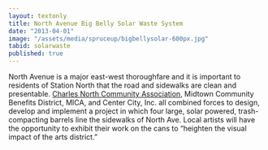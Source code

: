 ```yaml
---
layout: textonly
title: North Avenue Big Belly Solar Waste System
date: "2013-04-01"
image: "/assets/media/spruceup/bigbellysolar-600px.jpg"
tabid: solarwaste
published: true
---
```


North Avenue is a major east-west thoroughfare and it is important to residents of Station North that the road and sidewalks are clean and presentable. [Charles North Community Association][CNCA], Midtown Community Benefits District, MICA, and Center City, Inc. all combined forces to design, develop and implement a project in which four large, solar powered, trash-compacting barrels line the sidewalks of North Ave. Local artists will have the opportunity to exhibit their work on the cans to “heighten the visual impact of the arts district.”

[CNCA]: http://charlesnorth.org/